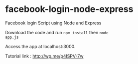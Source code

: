 facebook-login-node-express
===========================

Facebook login Script using Node and Express

Download the code and run <code>npm install</code> then <code>node app.js</code>

Access the app at localhost:3000.

Tutorial link : http://wp.me/p4ISPV-7w

